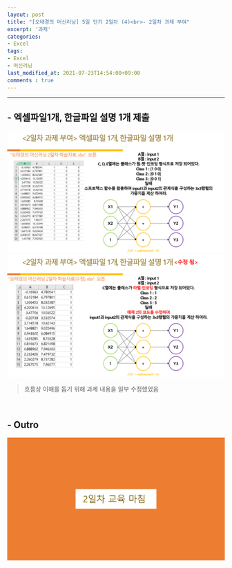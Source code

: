 ```yaml
---
layout: post
title: "[오태경의 머신러닝] 5일 단기 2일차 (4)<br>- 2일차 과제 부여"
excerpt: '과제'
categories:
- Excel
tags:
- Excel
- 머신러닝
last_modified_at: 2021-07-23T14:54:00+09:00
comments : true
---
```

<hr>

<h2>- 엑셀파일1개, 한글파일 설명 1개 제출</h2>
<div style="align-items: center;">
    <img src="/assets/post-image/Excel-5일-단기-2/슬라이드26.PNG">
</div>
<div style="align-items: center;">
    <img src="/assets/post-image/Excel-5일-단기-2/과제수정.PNG">
</div>

> 흐름상 이해를 돕기 위해 과제 내용을 일부 수정했었음

<br>
<h2>- Outro</h2>
<div style="align-items: center;">
    <img src="/assets/post-image/Excel-5일-단기-2/슬라이드27.PNG">
</div>

<br>